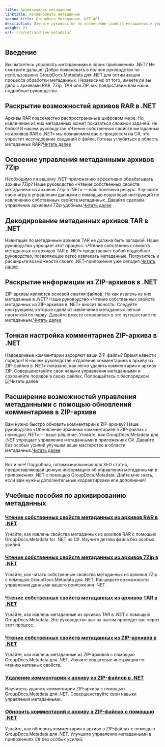 ```yaml
---
title: Архивировать метаданные
linktitle: Архивировать метаданные
second_title: GroupDocs.Метаданные .NET API
description: Изучите руководства по извлечению свойств метаданных и управлению ими из различных форматов архивов, таких как RAR, 7Zip, TAR и ZIP, с помощью GroupDocs.Metadata для .NET.
weight: 21
url: /ru/net/archive-metadata/
---
```


## Введение

Вы пытаетесь управлять метаданными в своих приложениях .NET? Не смотрите дальше! Добро пожаловать в полное руководство по использованию GroupDocs.Metadata для .NET для оптимизации процесса обработки метаданных. Независимо от того, имеете ли вы дело с архивами RAR, 7Zip, TAR или ZIP, мы предоставим вам наши подробные руководства.

## Раскрытие возможностей архивов RAR в .NET

 Архивы RAR повсеместно распространены в цифровом мире. Но извлечение из них метаданных может показаться сложной задачей. Не бойся! В нашем руководстве «Чтение собственных свойств метаданных из архивов RAR в .NET» мы познакомим вас с процессом на C#, что упростит исследование сведений о файле. Готовы углубиться в область метаданных RAR?[Читать далее](./read-native-metadata-rar-archives/)

## Освоение управления метаданными архивов 7Zip

Необходимо ли вашему .NET-приложению эффективно обрабатывать архивы 7Zip? Наше руководство «Чтение собственных свойств метаданных из архивов 7Zip в .NET» — ваш полезный ресурс. Улучшите свою игру в управлении данными с помощью пошаговых инструкций по извлечению собственных свойств метаданных. Давайте сделаем управление архивами 7Zip удобным.[Читать далее](./read-native-metadata-7zip-archives/)

## Декодирование метаданных архивов TAR в .NET

 Навигация по метаданным архивов TAR не должна быть загадкой. Наше руководство упрощает этот процесс. «Чтение собственных свойств метаданных из архивов TAR в .NET» представляет собой подробное руководство, позволяющее легко извлекать метаданные. Погрузитесь и расширьте возможности своего .NET-приложения уже сегодня.[Читать далее](./read-native-metadata-tar-archives/)

## Раскрытие информации из ZIP-архивов в .NET

ZIP-архивы являются основой сжатия файлов. Но как извлечь из них метаданные в .NET? Наше руководство «Чтение собственных свойств метаданных из ZIP-архивов в .NET» вносит ясность. Следуйте инструкциям, которые сделают извлечение метаданных легкой прогулкой по парку. Давайте вместе отправимся в это путешествие по метаданным.[Читать далее](./read-native-metadata-zip-archives/)

## Тонкая настройка комментариев ZIP-архива в .NET

 Надоедливые комментарии засоряют ваши ZIP-файлы? Время навести порядок! В нашем руководстве «Удаление комментариев к архиву из ZIP-файлов в .NET» показано, как легко удалить комментарии к архиву ZIP. Совершенствуйте свои навыки управления метаданными и сохраняйте порядок в своих файлах. Попрощайтесь с беспорядком![Читать далее](./remove-archive-comment-zip-files/)

## Расширение возможностей управления метаданными с помощью обновлений комментариев в ZIP-архиве

Вам нужно быстро обновить комментарии к ZIP-архиву? Наше руководство «Обновление архивных комментариев в ZIP-файлах с помощью .NET» — ваше решение. Узнайте, как GroupDocs.Metadata для .NET упрощает управление метаданными в приложениях C#. Давайте без особых усилий улучшим ваше мастерство в области метаданных.[Читать далее](./update-archive-comment-zip-files/)

---

Вот и все! Подробная, оптимизированная для SEO статья, предоставляющая ценную информацию об управлении метаданными в приложениях .NET с помощью GroupDocs.Metadata. Дайте мне знать, если вам нужны дополнительные корректировки или дополнения!
## Учебные пособия по архивированию метаданных
### [Чтение собственных свойств метаданных из архивов RAR в .NET](./read-native-metadata-rar-archives/)
Узнайте, как извлечь свойства метаданных из архивов RAR с помощью GroupDocs.Metadata for .NET на C#. Изучите детали файла без особых усилий.
### [Чтение собственных свойств метаданных из архивов 7Zip в .NET](./read-native-metadata-7zip-archives/)
Узнайте, как читать собственные свойства метаданных из архивов 7Zip с помощью GroupDocs.Metadata для .NET. Расширьте возможности управления данными вашего приложения .NET.
### [Чтение собственных свойств метаданных из архивов TAR в .NET](./read-native-metadata-tar-archives/)
Узнайте, как извлечь метаданные из архивов TAR в .NET с помощью GroupDocs.Metadata. Это руководство шаг за шагом проведет вас через этот процесс.
### [Чтение собственных свойств метаданных из ZIP-архивов в .NET](./read-native-metadata-zip-archives/)
Узнайте, как извлечь метаданные из ZIP-архивов с помощью GroupDocs.Metadata для .NET. Изучите пошаговые инструкции по чтению нативных свойств.
### [Удаление комментария к архиву из ZIP-файлов в .NET](./remove-archive-comment-zip-files/)
Научитесь удалять комментарии ZIP-архива с помощью GroupDocs.Metadata для .NET. Совершенствуйте свои навыки управления метаданными.
### [Обновить комментарий к архиву в ZIP-файлах с помощью .NET](./update-archive-comment-zip-files/)
Узнайте, как обновить комментарии к архиву в ZIP-файлах с помощью GroupDocs.Metadata для .NET. Улучшите управление метаданными в приложениях C# без особых усилий.